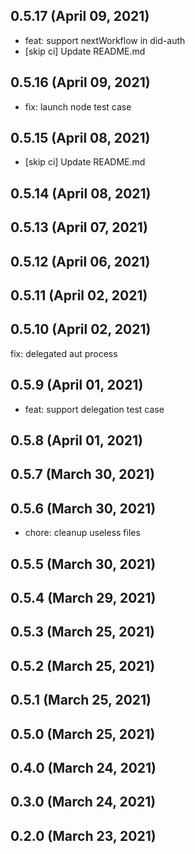## 0.5.17 (April 09, 2021)

- feat: support nextWorkflow in did-auth
- [skip ci] Update README.md

## 0.5.16 (April 09, 2021)

- fix: launch node test case

## 0.5.15 (April 08, 2021)

- [skip ci] Update README.md

## 0.5.14 (April 08, 2021)



## 0.5.13 (April 07, 2021)



## 0.5.12 (April 06, 2021)



## 0.5.11 (April 02, 2021)



## 0.5.10 (April 02, 2021)

fix: delegated aut process

## 0.5.9 (April 01, 2021)


- feat: support delegation test case
## 0.5.8 (April 01, 2021)



## 0.5.7 (March 30, 2021)



## 0.5.6 (March 30, 2021)

- chore: cleanup useless files

## 0.5.5 (March 30, 2021)



## 0.5.4 (March 29, 2021)



## 0.5.3 (March 25, 2021)



## 0.5.2 (March 25, 2021)



## 0.5.1 (March 25, 2021)



## 0.5.0 (March 25, 2021)



## 0.4.0 (March 24, 2021)



## 0.3.0 (March 24, 2021)



## 0.2.0 (March 23, 2021)
